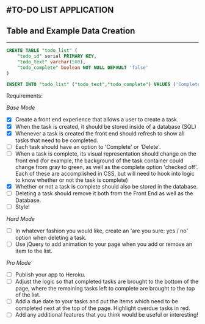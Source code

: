 #TO-DO LIST APPLICATION
-----------------------

## Table and Example Data Creation
-----------------
```SQL
CREATE TABLE "todo_list" (
    "todo_id" serial PRIMARY KEY,
    "todo_text" varchar(500),
    "todo_complete" boolean NOT NULL DEFAULT 'false'
)

INSERT INTO "todo_list" ("todo_text","todo_complete") VALUES ('Complete weekend project 3','false');
```

Requirements:

*Base Mode*
 - [X] Create a front end experience that allows a user to create a task.
 - [X] When the task is created, it should be stored inside of a database (SQL)
 - [X] Whenever a task is created the front end should refresh to show all tasks that need to be completed.
 - [ ] Each task should have an option to 'Complete' or 'Delete'.
 - [ ] When a task is complete, its visual representation should change on the front end (for example, the background of the task container could change from gray to green, as well as the complete option 'checked off'. Each of these are accomplished in CSS, but will need to hook into logic to know whether or not the task is complete)
 - [X] Whether or not a task is complete should also be stored in the database.
 - [ ] Deleting a task should remove it both from the Front End as well as the Database.
 - [ ] Style!

*Hard Mode*
 - [ ] In whatever fashion you would like, create an 'are you sure: yes / no' option when deleting a task.
 - [ ] Use jQuery to add animation to your page when you add or remove an item to the list.

 *Pro Mode*
 - [ ] Publish your app to Heroku.
 - [ ] Adjust the logic so that completed tasks are brought to the bottom of the page, where the remaining tasks left to complete are brought to the top of the list.
 - [ ] Add a due date to your tasks and put the items which need to be completed next at the top of the page. Highlight overdue tasks in red.
 - [ ] Add any additional features that you think would be useful or interesting!
